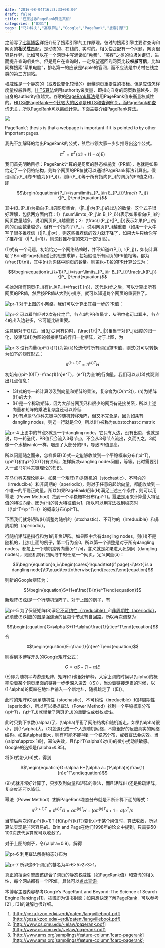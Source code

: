 ```yaml
---
date: '2016-08-04T16:38:33+08:00'
draft: false
title: '还原谷歌PageRank算法真相'
categories: ["0和1"]
tags: ["马尔科夫","高级算法","Google","PageRank","搜索引擎"]
---
```

之前写了[七篇博客](https://bitjoy.net/categories/%E5%92%8C%E6%88%91%E4%B8%80%E8%B5%B7%E6%9E%84%E5%BB%BA%E6%90%9C%E7%B4%A2%E5%BC%95%E6%93%8E/)详细介绍了搜索引擎的工作原理。彼时的搜索引擎主要讲查询和网页的**相关性**匹配，是动态的、在线的、实时的。相关性匹配有一个问题，网页很容易作弊，比如可以在一个网页中写满诸如“免费”、“美容”之类的垃圾关键词，进而提升查询相关性。但是用户在查询时，一定希望返回的网页比较**权威可信**，比如同样搜索“苹果电脑”，排名第一的应该是Apple的官网，而不应该是中关村在线之类的第三方网站。

权威性是一个静态的（或者说变化较慢的）衡量网页重要性的指标。但是应该怎样度量权威性呢，[HITS算法](https://en.wikipedia.org/wiki/HITS_algorithm)使用authority来度量，即指向自身的网页数量越多，则自身的authority值越大。谷歌的[PageRank算法](https://en.wikipedia.org/wiki/PageRank)是用PageRank值来衡量权威性的。[HITS和PageRank一个比较大的区别是HITS和查询有关，而PageRank和查询无关，所以PageRank可以离线计算。](http://blog.sina.com.cn/s/blog_72995dcc01013bkb.html)下面主要介绍PageRank算法。

![](https://i0.wp.com/press.princeton.edu/images/k8216.gif)

PageRank’s thesis is that a webpage is important if it is pointed to by other important pages.

我先不加解释的给出PageRank的公式，然后带领大家一步步推导出这个公式。

$$\pi^T=\pi^T(\alpha S+(1-\alpha)E)$$

我们首先明确目标：PageRank计算的是网页的静态权威度（PR值），也就是如果给定了一个网络结构，则每个网页的PR值就可以通过PageRank算法计算出。假设网页\(P_i\)的PR值为\(r(P_i)\)，则\(r(P_i)\)等于所有指向\(P_i\)的网页的PR值之和，即

$$\begin{equation}r(P_i)=\sum\limits_{P_j\in B_{P_i}}\frac{r(P_j)}{|P_j|}\end{equation}$$

其中\(B_{P_i}\)为指向\(P_i\)的网页集合，\(|P_j|\)为\(P_j\)的出边的数量。这个式子很好理解，包括两方面内容：1）\(\sum\limits_{P_j\in B_{P_i}}\)表示如果指向\(P_i\)的网页数量越多，说明网页\(P_i\)越重要；2）\(\frac{r(P_j)}{|P_j|}\)表示如果\(P_j\)指向的页面数量越少，但有一个指向了\(P_i\)，说明网页\(P_i\)越重要（如果一个大牛写了很多推荐信（\(|P_j|\)大），则这些推荐信的效力就下降了，如果大牛只给你写了推荐信（\(|P_j|=1\)），则这封推荐信的效力一定很高）。

(1)式有一个问题，初始给定一个网络结构时，并不知道\(r(P_i), r(P_j)\)，如何计算呢？Brin和Page利用递归的思想求解，初始假设所有网页的PR值相等，都为\(\frac{1}{n}\)，其中\(n\)为网络中网页的数量。则第\(k+1\)轮的PR计算公式为：

$$\begin{equation}r_{k+1}(P_i)=\sum\limits_{P_j\in B_{P_i}}\frac{r_k(P_j)}{|P_j|}\end{equation}$$

初始对所有网页\(P_i\)有\(r_0(P_i)=\frac{1}{n}\)，迭代\(k\)步之后，可以计算出所有网页的PR值，然后按PR值从大到小排序，就可以知道每个网页的重要性了。

![pr-1](pr-1.png)
对于上图的小网络，我们可以计算出其每一步的PR值：

![pr-2](pr-2.png)
可以看到经过2次迭代之后，节点4的PR值最大，从图中也可以看出，节点4的出入边较多，它可能比较重要。

注意到对于(2)式，当\(i,j\)之间有边时，\(\frac{1}{|P_j|}\)相当于对\(P_j\)出度的归一化，设矩阵\(H\)为图的邻接矩阵的行归一化矩阵，对于上图，为

![pr-3](pr-3.png)
设行向量\(\pi^{(k)T}\)为第\(k\)轮迭代时所有网页的PR值，则式(2)可以转换为如下的矩阵形式：

$$\begin{equation}\pi^{(k+1)T}=\pi^{(k)T}H\end{equation}$$

初始有\(\pi^{(0)T}=\frac{1}{n}e^T\)，\(e^T\)为全1的行向量。我们可以从(3)式观测出几点信息：

* (3)式的每一轮计算涉及到向量和矩阵的乘法，复杂度为\(O(n^2)\)，\(n\)为矩阵\(H\)的大小
* \(H\)是一个稀疏矩阵，因为大部分网页只和很少的网页有链接关系，所以上述向量和矩阵的乘法复杂度还可以降低
* \(H\)有点像马尔科夫链中的随机转移矩阵，但又不完全是，因为如果有dangling nodes，则这一行就是全0，所以\(H\)被称为substochastic matrix

![pr-4](pr-4.png)
上图中的节点3就是一个dangling node，它只有入边，没有出边，也就是说，每一轮迭代，PR值只会流入3号节点，不会从3号节点流出，久而久之，3就像一个水槽(sink)一样，吸走了大部分的PR，导致PR值虚高。

所以问题随之而来，怎样保证(3)式一定能够收敛到一个平稳概率分布\(\pi^T\)，\(\pi^T\)和\(\pi^{(0)T}\)有关吗，怎样解决dangling nodes问题，等等。此时需要引入一点马尔科夫链理论的知识。

在马尔科夫理论呢中，如果一个矩阵\(P\)是随机的（stochastic）、不可约的（irreducible）和非周期的（aperiodic），则对于任意的起始向量，都能收敛到一个唯一的平稳正向量。所以如果PageRank矩阵\(H\)满足上述三个条件，则可以用幂法（Power Method）找到一个平稳概率分布\(\pi^T\)。[幂法](https://en.wikipedia.org/wiki/Power_iteration)是用来计算最大特征值的特征向量。因为\(H\)的最大特征值为1，所以可以用幂法找到稳态时（\(\pi^T=\pi^TH\)）的概率分布\(\pi^T\)。

下面我们就将矩阵\(H\)调整为随机的（stochastic）、不可约的（irreducible）和非周期的（aperiodic）。

行随机矩阵是指行和为1的非负矩阵。如果图中含有dangling nodes，则\(H\)不是随机的，比如上面的例子，第二行为全0。所以第一个调整是对于所有dangling nodes，都加上一个随机跳转向量\(e^T/n\)，含义就是如果进入死胡同（dangling nodes），则随机跳转到网络中的任意一个网页。定义向量\(a\)：

$$\begin{equation}a_i=\begin{cases}1\quad\text{if page}~i\text{ is a dangling node}\\0\quad\text{otherwise}\end{cases}\end{equation}$$

则新的Google矩阵为：

$$\begin{equation}S=H+a\frac{1}{n}e^T\end{equation}$$

新矩阵\(S\)就是一个行随机矩阵了。对于上图的例子，有

![pr-5](pr-5.png)
为了保证矩阵\(S\)满足[不可约性（irreducible）](http://mathworld.wolfram.com/ReducibleMatrix.html)和[非周期性（aperiodic）](https://en.wikipedia.org/wiki/Aperiodic_graph)，必须使\(S\)对应的图是强连通的且每个节点有自回路。所以再次调整为：

$$\begin{equation}G=\alpha S+(1-\alpha)\frac{1}{n}ee^T\end{equation}$$

令

$$\begin{equation}E=\frac{1}{n}ee^T\end{equation}$$

则得到本博客开头的Google矩阵公式：

$$\begin{equation}G=\alpha S+(1-\alpha)E\end{equation}$$

\(E\)即为随机平均游走矩阵。矩阵\(G\)也很好解释，大家上网的时候以\(\alpha\)的概率沿着某个网页里面的链接一步步深入进去（\(S\)），当沿着链接走累的时候，以\(1-\alpha\)的概率在地址栏输入一个新地址，随机跳走了（\(E\)）。

此时的矩阵\(G\)满足随机性（stochastic）、不可约性（irreducible）和非周期性（aperiodic），所以可以根据幂法（Power Method）找到一个平稳概率分布\(\pi^T\)，\(\pi^T_i\)就衡量了网页\(P_i\)的重要性或者权威性。

此时只剩下参数\(\alpha\)了，\(\alpha\)平衡了网络结构和随机游走。如果\(\alpha\)很小，则\(1-\alpha\)大，\(G\)就退化成一个人造随机网络，不能很好的反应真实的网络结构。如果\(\alpha\)很大，则有可能不能得到一个稳态分布，或者幂法会失效。当\(\alpha\approx 1\)时，幂法失效，且\(\pi^T(\alpha)\)对\(H\)的微小扰动很敏感。Google的选择是\(\alpha=0.85\)。

将(5)式带入(6)式，得到

$$\begin{equation}G=\alpha H+(\alpha a+(1-\alpha)e)\frac{1}{n}e^T\end{equation}$$

(9)式就非常好计算了，只涉及到向量和矩阵的乘法，而且矩阵\(H\)还是稀疏矩阵，复杂度还可以降低。

幂法（Power Method）求解PageRank稳态分布就是不断计算下面的等式：

$$\begin{equation}\pi^{(k+1)T}=\pi^{(k)T}G=\alpha \pi^{(k)T}H+(\alpha\pi^{(k)T}a+1-\alpha)e^T/n\end{equation}$$

当前后两次的\(\pi^{(k+1)T}\)和\(\pi^{(k)T}\)变化小于某个阈值时，算法收敛，所以算法实现是非常容易的。Brin and Page在他们1998年的论文中提到，只需要50-100次迭代运算就可以收敛了。

对于上图的例子，令\(\alpha=0.9\)，解得

![pr-6](pr-6.png)
利用幂法解得稳态分布为

![pr-7](pr-7.png)
所以这6个网页的排名为4>6>5>2>3>1。

真正的搜索引擎应该综合了网页的静态权威性（如PageRank值）和查询的相关性，每个网站都有一个PR值，具体可以[点此查询](http://pr.chinaz.com/)。

本博客主要内容参考Google’s PageRank and Beyond: The Science of Search Engine Rankings[1]，插图即为该书封面；如果想快速了解PageRank，可以参考[2]；[3]的讲解也很详细。

1. [http://geza.kzoo.edu/~erdi/patent/langvillebook.pdf](http://geza.kzoo.edu/~erdi/patent/langvillebook.pdf)
2. [http://www.cs.cmu.edu/~elaw/pagerank.pdf](http://www.cs.cmu.edu/~elaw/pagerank.pdf)
3. [http://www.ams.org/samplings/feature-column/fcarc-pagerank](http://www.ams.org/samplings/feature-column/fcarc-pagerank)
